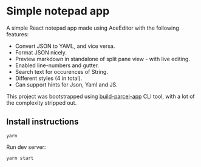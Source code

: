 # Simple notepad app

A simple React notepad app made using AceEditor with the following features: 
- Convert JSON to YAML, and vice versa. 
- Format JSON nicely. 
- Preview markdown in standalone of split pane view - with live editing. 
- Enabled line-numbers and gutter. 
- Search text for occurences of String. 
- Different styles (4 in total). 
- Can support hints for Json, Yaml and JS. 

This project was bootstrapped using [build-parcel-app](https://github.com/conorwhyte/react-parcel-CLI) CLI tool, with a lot of the complexity stripped out.

## Install instructions 

``` 
yarn
```

Run dev server: 

```
yarn start
```

